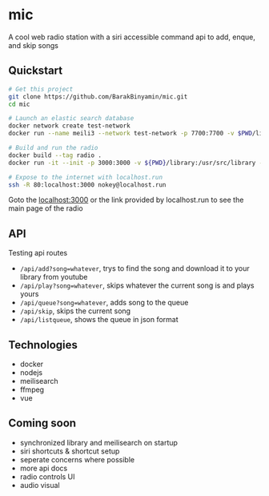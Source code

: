 # mic
A cool web radio station with a siri accessible command api to add, enque, and skip songs

## Quickstart
```bash
# Get this project
git clone https://github.com/BarakBinyamin/mic.git
cd mic

# Launch an elastic search database
docker network create test-network
docker run --name meili3 --network test-network -p 7700:7700 -v $PWD/library/meili:/meili_data -d -it getmeili/meilisearch

# Build and run the radio 
docker build --tag radio .
docker run -it --init -p 3000:3000 -v ${PWD}/library:/usr/src/library --network test-network radio

# Expose to the internet with localhost.run
ssh -R 80:localhost:3000 nokey@localhost.run
```

Goto the [localhost:3000](http://localhost:3000) or the link provided by localhost.run to see the main page of the radio

## API
Testing api routes
- `/api/add?song=whatever`, trys to find the song and download it to your library from youtube
- `/api/play?song=whatever`, skips whatever the current song is and plays yours
- `/api/queue?song=whatever`, adds song to the queue
- `/api/skip`, skips the current song
- `/api/listqueue`, shows the queue in json format

## Technologies
- docker
- nodejs
- meilisearch
- ffmpeg
- vue

## Coming soon
- synchronized library and meilisearch on startup
- siri shortcuts & shortcut setup
- seperate concerns where possible
- more api docs
- radio controls UI
- audio visual